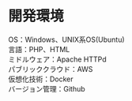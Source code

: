 # 開発環境
OS：Windows、UNIX系OS(Ubuntu)<br>
言語：PHP、HTML<br>
ミドルウェア：Apache HTTPd<br>
パブリッククラウド：AWS<br>
仮想化技術：Docker<br>
バージョン管理：Github<br>
